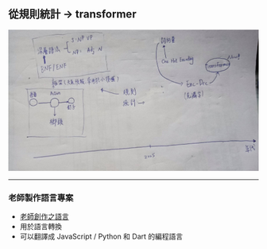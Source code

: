 ## 從規則統計 -> transformer
![](pictures/1.jpg)

---
### 老師製作語言專案
- [老師創作之語言](https://github.com/script-one/script1)
- 用於語言轉換
- 可以翻譯成 JavaScript / Python 和 Dart 的編程語言
